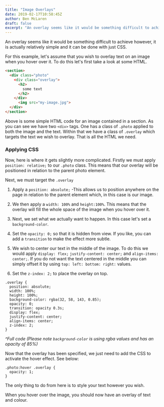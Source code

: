 ```yaml
---
title: "Image Overlays"
date: 2019-02-17T10:58:45Z
author: Ben McLaren
draft: false
excerpt: "An overlay seems like it would be something difficult to achieve however, it is actually relatively simple and it can be done with just CSS."
---
```


An overlay seems like it would be something difficult to achieve however, it is actually relatively simple and it can be done with just CSS.

For this example, let's assume that you wish to overlay text on an image when you hover over it. To do this let's first take a look at some HTML.

``` html
<section>
  <div class="photo"
    <div class="overlay">
      <h2>
        some text
      </h2>
    </div>
      <img src="my-image.jpg">
  </div>
</section>
```

Above is some simple HTML code for an image contained in a section. As you can see we have two `<div>` tags. One has a class of `.photo` applied to both the image and the text. Within that we have a class of `.overlay` which targets the text we wish to overlay. That is all the HTML we need.

### Applying CSS

Now, here is where it gets slightly more complicated.
Firstly we must apply `position: relative;` to our `.photo` class. This means that our overlay will be positioned in relation to the parent photo element.

Next, we must target the `.overlay`

1. Apply a `position: absolute;`
-This allows us to position anywhere on the page in relation to the parent element which, in this case is our image.

2. We then apply a `width: 100%` and `height:100%`. This means that the overlay will fill the whole space of the image when you hover over it.

3. Next, we set what we actually want to happen. In this case let's set a `background-color`.

4. Set the `opacity: 0;` so that it is hidden from view. If you like, you can add a `transition` to make the effect more subtle.

5. We wish to center our text in the middle of the image. To do this we would apply `display: flex;` `justify-content: center;` and `align-items: center;`. If you do not want the text centered in the middle you can simply offset it by using `top: left: bottom: right:` values.

6. Set the `z-index: 2;` to place the overlay on top.

```
.overlay {
  position: absolute;
  width: 100%;
  height: 100%;
  background-color: rgba(32, 58, 143, 0.85);
  opacity: 0;
  transition: opacity 0.3s;
  display: flex;
  justify-content: center;
  align-items: center;
  z-index: 2;
}
```

*^Full code* *(Please note `background-color` is using rgba values and has an opacity of 85%)*

Now that the overlay has been specified, we just need to add the CSS to activate the hover effect. See below:

```
.photo:hover .overlay {
  opacity: 1;
}
```

The only thing to do from here is to style your text however you wish.

When you hover over the image, you should now have an overlay of text and colour.
